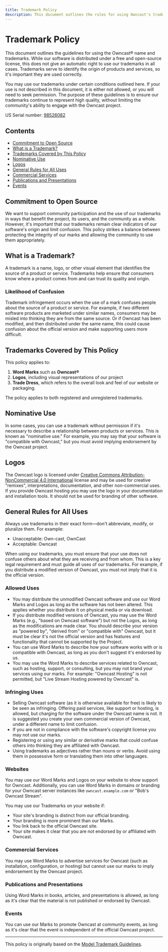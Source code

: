 ```yaml
---
title: Trademark Policy
description: This document outlines the rules for using Owncast's trademarks.
---
```


# Trademark Policy

This document outlines the guidelines for using the Owncast® name and trademarks. While our software is distributed under a free and open-source license, this does not give an automatic right to use our trademarks in all cases. Trademarks serve to identify the origin of products and services, so it's important they are used correctly.

You may use our trademarks under certain conditions outlined here. If your use is not described in this document, it is either not allowed, or you will need to seek permission. The purpose of these guidelines is to ensure our trademarks continue to represent high quality, without limiting the community's ability to engage with the Owncast project.

US Serial number: [98526082](https://tsdr.uspto.gov/#caseNumber=98526082&caseSearchType=US_APPLICATION&caseType=DEFAULT&searchType=statusSearch)

## Contents

- [Commitment to Open Source](#commitment-to-open-source)
- [What is a Trademark?](#what-is-a-trademark)
- [Trademarks Covered by This Policy](#trademarks-covered-by-this-policy)
- [Nominative Use](#nominative-use)
- [Logos](#logos)
- [General Rules for All Uses](#general-rules-for-all-uses)
- [Commercial Services](#commercial-services)
- [Publications and Presentations](#publications-and-presentations)
- [Events](#events)

## Commitment to Open Source

We want to support community participation and the use of our trademarks in ways that benefit the project, its users, and the community as a whole. However, it's important that our trademarks remain clear indicators of our software's origin and limit confusion. This policy strikes a balance between protecting the integrity of our marks and allowing the community to use them appropriately.

## What is a Trademark?

A trademark is a name, logo, or other visual element that identifies the source of a product or service. Trademarks help ensure that consumers know where a product comes from and can trust its quality and origin.

### Likelihood of Confusion

Trademark infringement occurs when the use of a mark confuses people about the source of a product or service. For example, if two different software products are marketed under similar names, consumers may be misled into thinking they are from the same source. Or if Owncast has been modified, and then distributed under the same name, this could cause confusion about the official version and make supporting users more difficult.

## Trademarks Covered by This Policy

This policy applies to:

1. **Word Marks** such as **Owncast®**
2. **Logos**, including visual representations of our project
3. **Trade Dress**, which refers to the overall look and feel of our website or packaging.

The policy applies to both registered and unregistered trademarks.

## Nominative Use

In some cases, you can use a trademark without permission if it's necessary to describe a relationship between products or services. This is known as "nominative use." For example, you may say that your software is "compatible with Owncast," but you must avoid implying endorsement by the Owncast project.

## Logos

The Owncast logo is licensed under [Creative Commons Attribution-NonCommercial 4.0 International](https://creativecommons.org/licenses/by-nc/4.0/?ref=chooser-v1) license and may be used for creative "remixes", interpretations, documentation, and other non-commercial uses. If you provide Owncast hosting you may use the logo in your documentation and installation tools. It should not be used for branding of other software.

## General Rules for All Uses

Always use trademarks in their exact form—don't abbreviate, modify, or pluralize them. For example:

- Unacceptable: Own-cast, OwnCast
- Acceptable: Owncast

When using our trademarks, you must ensure that your use does not confuse others about what they are receiving and from whom. This is a key legal requirement and must guide all uses of our trademarks. For example, if you distribute a modified version of Owncast, you must not imply that it is the official version.

### Allowed Uses

- You may distribute the unmodified Owncast software and use our Word Marks and Logos as long as the software has not been altered. This applies whether you distribute it on physical media or via download.
- If you distribute modified versions of Owncast, you may use the Word Marks (e.g., "based on Owncast software") but not the Logos, as long as the modifications are made clear. You should describe your version as "powered by", "derived from" or "compatible with" Owncast, but it must be clear it's not the official version and has features and functionality that cannot be supported by the Project.
- You can use Word Marks to describe how your software works with or is compatible with Owncast, as long as you don't suggest it's endorsed by us.
- You may use the Word Marks to describe services related to Owncast, such as hosting, support, or consulting, but you may not brand your services using our marks. For example: "Owncast Hosting" is not permitted, but "Live Stream Hosting powered by Owncast" is.

### Infringing Uses

- Selling Owncast software (as it is otherwise available for free) is likely to be seen as infringing. Offering paid services, like support or hosting, is allowed, but charging for the software under the Owncast name is not. It is suggested you create your own commercial version of Owncast, under a different name to limit confusion.
- If you are not in compliance with the software's copyright license you may not use our marks.
- Registering or using any similar or derivative marks that could confuse others into thinking they are affiliated with Owncast.
- Using trademarks as adjectives rather than nouns or verbs. Avoid using them in possessive form or translating them into other languages.

### Websites

You may use our Word Marks and Logos on your website to show support for Owncast. Additionally, you can use Word Marks in domains or branding for your Owncast server instances like `owncast.example.com` or "Bob's Owncast Stream".

You may use our Trademarks on your website if:

- Your site's branding is distinct from our official branding.
- Your branding is more prominent than our Marks.
- You link back to the official Owncast site.
- Your site makes it clear that you are not endorsed by or affiliated with Owncast.

### Commercial Services

You may use Word Marks to advertise services for Owncast (such as installation, configuration, or hosting) but cannot use our marks to imply endorsement by the Owncast project.

### Publications and Presentations

Using Word Marks in books, articles, and presentations is allowed, as long as it's clear that the material is not published or endorsed by Owncast.

### Events

You can use our Marks to promote Owncast at community events, as long as it's clear that the event is independent of the official Owncast project.

---

This policy is originally based on the [Model Trademark Guidelines](http://modeltrademarkguidelines.org/index.php/Model_Trademark_Guidelines).